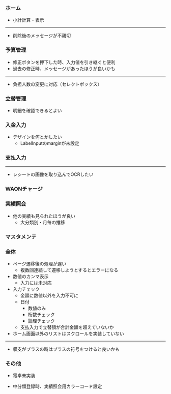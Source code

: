 ### ホーム
- 小計計算・表示
---
- 削除後のメッセージが不親切

### 予算管理
- 修正ボタンを押下した時、入力値を引き継ぐと便利
- 過去の修正時、メッセージがあったほうが良いかも
---
- 負担人数の変更に対応（セレクトボックス）

### 立替管理
- 明細を確認できるとよい

### 入金入力
- デザインを何とかしたい
    - LabelInputのmarginが未設定

### 支払入力
---
- レシートの画像を取り込んでOCRしたい

### WAONチャージ

### 実績照会
- 他の実績も見られたほうが良い
    - 大分類別・月毎の推移

### マスタメンテ

### 全体
- ページ遷移後の処理が遅い
    - 複数回連続して遷移しようとするとエラーになる
- 数値のカンマ表示
    - 入力には未対応
- 入力チェック
    - 金額に数値以外を入力不可に
    - 日付
        - 数値のみ
        - 桁数チェック
        - 論理チェック
    - 支払入力で立替額が合計金額を超えていないか
- ホーム画面以外のリストはスクロールを実装していない
---
- 収支がプラスの時はプラスの符号をつけると良いかも

### その他
- 電卓未実装


- 中分類登録時、実績照会用カラーコード設定
